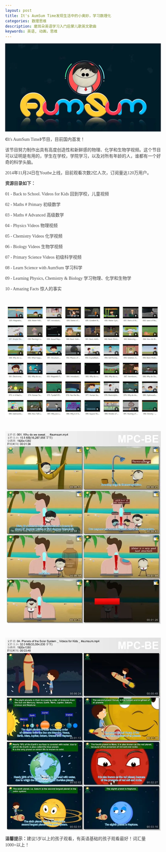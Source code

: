```yaml
---
layout: post
title: It's AumSum Time发现生活中的小奥妙，学习数理化
categories: 数理思维
description: 磨耳朵英语学习入门启蒙儿歌英文歌曲
keywords: 英语, 动画，思维
---
```

<div class="image-package" style="margin:0px;text-align:center;font-size:0px;color:#404040;font-family:-apple-system, BlinkMacSystemFont, &quot;background-color:#FFFFFF;">
	<div class="image-container" style="background-color:transparent;margin:0px auto;">
		<div class="image-container-fill">
		</div>
		<div class="image-view">
			<img class="" src="/public/33280-bf733b6b6a67dec9.webp" style="width:auto;height:auto;" /> 
		</div>
	</div>
</div>

<p style="color:#404040;font-family:Georgia, &quot;font-size:16px;background-color:#FFFFFF;">
	《It's AumSum Time》节目，目前国内首发！
</p>
<p style="color:#404040;font-family:Georgia, &quot;font-size:16px;background-color:#FFFFFF;">
	该节目努力制作出具有高度创造性和新鲜感的物理、化学和生物学视频。这个节目可以证明是有用的，学生在学校，学院学习，以及对所有年龄的人，谁都有一个好奇的科学头脑。
</p>
<p style="color:#404040;font-family:Georgia, &quot;font-size:16px;background-color:#FFFFFF;">
	2014年11月24日在Youtbe上线，目前观看次数2亿人次，订阅量达120万用户。
</p>

<p style="color:#404040;font-family:Georgia, &quot;font-size:16px;background-color:#FFFFFF;">
	<span style="font-weight:600;">资源目录如下：</span> 
</p>
<p style="color:#404040;font-family:Georgia, &quot;font-size:16px;background-color:#FFFFFF;">
	01 - Back to School. Videos for Kids 回到学校，儿童视频
</p>
<p style="color:#404040;font-family:Georgia, &quot;font-size:16px;background-color:#FFFFFF;">
	02 - Maths # Primary 初级数学
</p>
<p style="color:#404040;font-family:Georgia, &quot;font-size:16px;background-color:#FFFFFF;">
	03 - Maths # Advanced 高级数学
</p>
<p style="color:#404040;font-family:Georgia, &quot;font-size:16px;background-color:#FFFFFF;">
	04 - Physics Videos 物理视频
</p>
<p style="color:#404040;font-family:Georgia, &quot;font-size:16px;background-color:#FFFFFF;">
	05 - Chemistry Videos 化学视频
</p>
<p style="color:#404040;font-family:Georgia, &quot;font-size:16px;background-color:#FFFFFF;">
	06 - Biology Videos 生物学视频
</p>
<p style="color:#404040;font-family:Georgia, &quot;font-size:16px;background-color:#FFFFFF;">
	07 - Primary Science Videos 初级科学视频
</p>
<p style="color:#404040;font-family:Georgia, &quot;font-size:16px;background-color:#FFFFFF;">
	08 - Learn Science with AumSum 学习科学
</p>
<p style="color:#404040;font-family:Georgia, &quot;font-size:16px;background-color:#FFFFFF;">
	09 - Learning Physics, Chemistry &amp; Biology 学习物理、化学和生物学
</p>
<p style="color:#404040;font-family:Georgia, &quot;font-size:16px;background-color:#FFFFFF;">
	10 - Amazing Facts 惊人的事实
</p>
<p style="color:#404040;font-family:Georgia, &quot;font-size:16px;background-color:#FFFFFF;">
	<br />
</p>
<div class="image-package" style="margin:0px;text-align:center;font-size:0px;color:#404040;font-family:Georgia, &quot;background-color:#FFFFFF;">
	<div class="image-container" style="background-color:transparent;margin:0px auto;">
		<div class="image-container-fill">
		</div>
		<div class="image-view">
			<img class="" src="/public/33280-0bf65489be3f443e.webp" style="width:auto;height:auto;" /> 
		</div>
	</div>
</div>
<p style="color:#404040;font-family:Georgia, &quot;font-size:16px;background-color:#FFFFFF;">
	<br />
</p>
<div class="image-package" style="margin:0px;text-align:center;font-size:0px;color:#404040;font-family:Georgia, &quot;background-color:#FFFFFF;">
	<div class="image-container" style="background-color:transparent;margin:0px auto;">
		<div class="image-container-fill">
		</div>
		<div class="image-view">
			<img class="" src="/public/33280-82ce12b9e2f882ad.webp" style="width:auto;height:auto;" /> 
		</div>
	</div>
</div>
<p style="color:#404040;font-family:Georgia, &quot;font-size:16px;background-color:#FFFFFF;">
	<br />
</p>
<div class="image-package" style="margin:0px;text-align:center;font-size:0px;color:#404040;font-family:Georgia, &quot;background-color:#FFFFFF;">
	<div class="image-container" style="background-color:transparent;margin:0px auto;">
		<div class="image-container-fill">
		</div>
		<div class="image-view">
			<img class="" src="/public/33280-18d1e57263a275ac.webp" style="width:auto;height:auto;" /> 
		</div>
	</div>
</div>
<p style="color:#404040;font-family:Georgia, &quot;font-size:16px;background-color:#FFFFFF;">
	<span style="font-weight:600;">温馨提示：</span>建议5岁以上的孩子观看，有英语基础的孩子观看最好！词汇量1000+以上！
</p>


